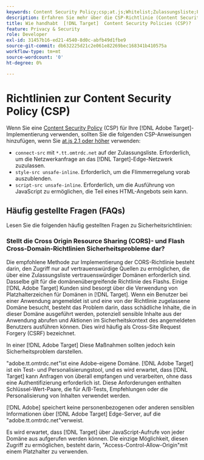 ```yaml
---
keywords: Content Security Policy;csp;at.js;Whitelist;Zulassungsliste;Flimmern;Ausblenden;pre-hide;Vorab ausblenden
description: Erfahren Sie mehr über die CSP-Richtlinie (Content Security Policy), die Sie bei Verwendung von Adobe Target hinzufügen sollten.
title: Wie handhabt  [!DNL Target]  Content Security Policies (CSP)?
feature: Privacy & Security
role: Developer
exl-id: 31457b16-ed21-4540-8d0c-abfb49d1fbe9
source-git-commit: db632225d21c2e061e82269bec168341b410575a
workflow-type: tm+mt
source-wordcount: '0'
ht-degree: 0%

---
```


# Richtlinien zur Content Security Policy (CSP)

Wenn Sie eine [Content Security Policy](https://de.wikipedia.org/wiki/Content_Security_Policy) (CSP) für Ihre [!DNL Adobe Target]-Implementierung verwenden, sollten Sie die folgenden CSP-Anweisungen hinzufügen, wenn Sie [at.js 2.1 oder höher](/help/main/c-implementing-target/c-implementing-target-for-client-side-web/target-atjs-versions.md) verwenden:

* `connect-src` mit `*.tt.omtrdc.net` auf der Zulassungsliste. Erforderlich, um die Netzwerkanfrage an das [!DNL Target]-Edge-Netzwerk zuzulassen.
* `style-src unsafe-inline`. Erforderlich, um die Flimmerregelung vorab auszublenden.
* `script-src unsafe-inline`.  Erforderlich, um die Ausführung von JavaScript zu ermöglichen, die Teil eines HTML-Angebots sein kann.

## Häufig gestellte Fragen (FAQs)

Lesen Sie die folgenden häufig gestellten Fragen zu Sicherheitsrichtlinien:

### Stellt die Cross Origin Resource Sharing (CORS)- und Flash Cross-Domain-Richtlinien Sicherheitsprobleme dar?

Die empfohlene Methode zur Implementierung der CORS-Richtlinie besteht darin, den Zugriff nur auf vertrauenswürdige Quellen zu ermöglichen, die über eine Zulassungsliste vertrauenswürdiger Domänen erforderlich sind. Dasselbe gilt für die domänenübergreifende Richtlinie des Flashs. Einige [!DNL Adobe Target] Kunden sind besorgt über die Verwendung von Platzhalterzeichen für Domänen in [!DNL Target]. Wenn ein Benutzer bei einer Anwendung angemeldet ist und eine von der Richtlinie zugelassene Domäne besucht, besteht das Problem darin, dass schädliche Inhalte, die in dieser Domäne ausgeführt werden, potenziell sensible Inhalte aus der Anwendung abrufen und Aktionen im Sicherheitskontext des angemeldeten Benutzers ausführen können. Dies wird häufig als Cross-Site Request Forgery (CSRF) bezeichnet.

In einer [!DNL Adobe Target] Diese Maßnahmen sollten jedoch kein Sicherheitsproblem darstellen.

&quot;adobe.tt.omtrdc.net&quot;ist eine Adobe-eigene Domäne. [!DNL Adobe Target] ist ein Test- und Personalisierungstool, und es wird erwartet, dass [!DNL Target] kann Anfragen von überall empfangen und verarbeiten, ohne dass eine Authentifizierung erforderlich ist. Diese Anforderungen enthalten Schlüssel-Wert-Paare, die für A/B-Tests, Empfehlungen oder die Personalisierung von Inhalten verwendet werden.

[!DNL Adobe] speichert keine personenbezogenen oder anderen sensiblen Informationen über [!DNL Adobe Target] Edge-Server, auf die &quot;adobe.tt.omtrdc.net&quot;verweist.

Es wird erwartet, dass [!DNL Target] über JavaScript-Aufrufe von jeder Domäne aus aufgerufen werden können. Die einzige Möglichkeit, diesen Zugriff zu ermöglichen, besteht darin, &quot;Access-Control-Allow-Origin&quot;mit einem Platzhalter zu verwenden.
